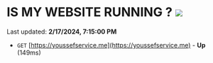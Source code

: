 # IS MY WEBSITE RUNNING ? [![](https://img.shields.io/static/v1?label=Sponsor&message=%E2%9D%A4&logo=GitHub&color=%23fe8e86)](https://github.com/sponsors/<username>)

Last updated: **2/17/2024, 7:15:00 PM**

- `GET` [https://youssefservice.me](https://youssefservice.me) - **Up** (149ms)

